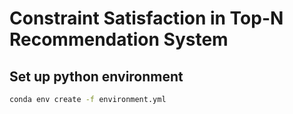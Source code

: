 # Constraint Satisfaction in Top-N Recommendation System


## Set up python environment

```bash
conda env create -f environment.yml
```

